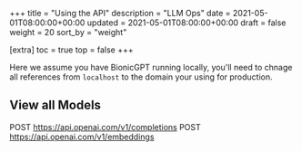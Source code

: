 +++
title = "Using the API"
description = "LLM Ops"
date = 2021-05-01T08:00:00+00:00
updated = 2021-05-01T08:00:00+00:00
draft = false
weight = 20
sort_by = "weight"

[extra]
toc = true
top = false
+++

Here we assume you have BionicGPT running locally, you'll need to chnage all references from `localhost` to the domain your using for production.

## View all Models

POST https://api.openai.com/v1/completions
POST https://api.openai.com/v1/embeddings